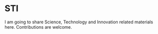 # STI
I am going to share Science, Technology and Innovation related materials here.
Contributions are welcome.
